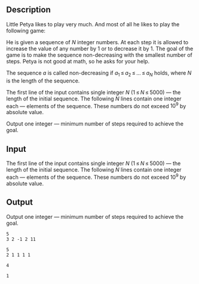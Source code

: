 ## Description

<div><p>Little Petya likes to play very much. And most of all he likes to play the following game:</p><p>He is given a sequence of <span class="tex-span"><i>N</i></span> integer numbers. At each step it is allowed to increase the value of any number by <span class="tex-span">1</span> or to decrease it by <span class="tex-span">1</span>. The goal of the game is to make the sequence non-decreasing with the smallest number of steps. Petya is not good at math, so he asks for your help.</p><p>The sequence <span class="tex-span"><i>a</i></span> is called non-decreasing if <span class="tex-span"><i>a</i><sub class="lower-index">1</sub> ≤ <i>a</i><sub class="lower-index">2</sub> ≤ ... ≤ <i>a</i><sub class="lower-index"><i>N</i></sub></span> holds, where <span class="tex-span"><i>N</i></span> is the length of the sequence.</p></div><div class="input-specification"><p>The first line of the input contains single integer <span class="tex-span"><i>N</i></span> (<span class="tex-span">1 ≤ <i>N</i> ≤ 5000</span>) — the length of the initial sequence. The following <span class="tex-span"><i>N</i></span> lines contain one integer each — elements of the sequence. These numbers do not exceed <span class="tex-span">10<sup class="upper-index">9</sup></span> by absolute value.</p></div><div class="output-specification"><p>Output one integer — minimum number of steps required to achieve the goal.</p></div>

## Input

<p>The first line of the input contains single integer <span class="tex-span"><i>N</i></span> (<span class="tex-span">1 ≤ <i>N</i> ≤ 5000</span>) — the length of the initial sequence. The following <span class="tex-span"><i>N</i></span> lines contain one integer each — elements of the sequence. These numbers do not exceed <span class="tex-span">10<sup class="upper-index">9</sup></span> by absolute value.</p>

## Output

<p>Output one integer — minimum number of steps required to achieve the goal.</p>





```input1
5
3 2 -1 2 11

```




```input2
5
2 1 1 1 1

```




```output1
4

```




```output2
1

```


